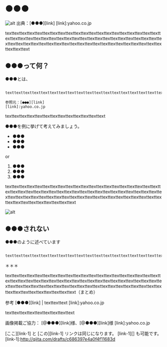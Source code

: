 # ●●●

![alt](https://qiita-image-store.s3.amazonaws.com/0/88/profile-images/1473684075 "画像タイトル")
出典：[●●●][link]
[link]:yahoo.co.jp

texttexttexttexttexttexttexttexttexttexttexttexttexttexttexttexttexttexttexttexttexttexttexttexttexttexttexttexttexttexttexttexttexttexttexttexttexttexttexttexttexttexttexttexttexttexttexttexttexttexttexttexttexttexttexttexttexttexttexttexttexttexttexttext

## ●●●って何？

●●●とは、

```

texttexttexttexttexttexttexttexttexttexttexttexttexttexttexttexttexttexttexttexttexttexttexttexttexttexttexttexttexttexttexttexttexttexttexttexttexttexttexttexttexttexttexttexttexttexttexttexttexttexttexttexttexttexttexttexttexttexttexttexttexttexttexttexttexttexttexttexttexttext

参照元：[●●●][link]
[link]:yahoo.co.jp

```

texttexttexttexttexttexttexttexttexttexttexttexttext

●●●を例に挙げて考えてみましょう。

- ●●●
- ●●●
- ●●●

or

1. ●●●
2. ●●●
3. ●●●

texttexttexttexttexttexttexttexttexttexttexttexttexttexttexttexttexttexttexttexttexttexttexttexttexttexttexttexttexttexttexttexttexttexttexttexttexttexttexttexttexttexttexttexttexttexttexttexttexttexttexttexttexttexttexttexttexttexttexttexttexttexttexttexttexttexttexttexttexttext

![alt](https://qiita-image-store.s3.amazonaws.com/0/88/profile-images/1473684075 "画像タイトル")

## ●●●されない

●●●のように述べています

```

texttexttexttexttexttexttexttexttexttexttexttexttexttexttexttexttexttexttexttexttexttexttexttexttexttexttexttexttexttexttexttexttexttexttexttexttexttexttexttexttexttexttexttexttexttexttexttexttexttexttexttexttexttexttexttexttexttexttexttexttexttexttexttexttexttexttexttexttexttext

```

＊＊＊

texttexttexttexttexttexttexttexttexttexttexttexttexttexttexttexttexttexttexttexttexttexttexttexttexttexttexttexttexttexttexttexttexttexttexttexttexttexttexttexttexttexttexttexttexttexttexttexttexttexttexttexttexttexttexttexttexttexttexttexttexttexttexttexttexttexttexttexttexttext（まとめ）

参考
[●●●][link] | texttexttext
[link]:yahoo.co.jp

texttexttexttexttexttexttexttexttext

画像掲載ご協力：
[@●●●][link]様、[@●●●][link]様
[link]:yahoo.co.jp


[ここ][link-1] と [この][link-1] リンクは同じになります。
[link-1][] も可能です。
[link-1]:http://qiita.com/drafts/c686397e4a0f4f11683d
